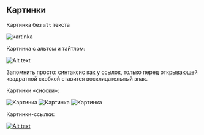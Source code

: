 ## Картинки

Картинка без `alt` текста

![kartinka](https://kipmu.ru/wp-content/uploads/babochki.jpg)

Картинка с альтом и тайтлом:

![Alt text](https://animaljournal.ru/articles/wild/nasekomie/greta_oto/babochka_greta_oto.jpg)

Запомнить просто: синтаксис как у ссылок, только перед открывающей квадратной скобкой ставится восклицательный знак.

Картинки «сноски»:

![Картинка][image1]
![Картинка][image2]
![Картинка][image3]

[image1]: https://encrypted-tbn0.gstatic.com/images?q=tbn:ANd9GcR-S6XHgPrYdY9icSMxj9uNbknXatbOKcy1ldE8_rJSd0msyQGm
[image2]: //placehold.it/200x100
[image3]: //placehold.it/150x100

Картинки-ссылки:

[![Alt text](//placehold.it/150x100)](http://example.com/)

